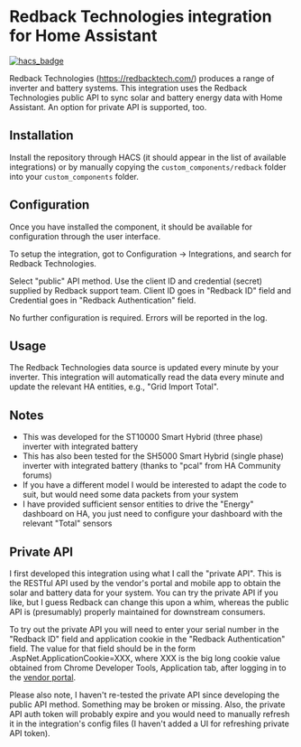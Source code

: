 # Redback Technologies integration for Home Assistant

[![hacs_badge](https://img.shields.io/badge/HACS-Custom-41BDF5.svg)](https://github.com/hacs/integration)

Redback Technologies (https://redbacktech.com/) produces a range of inverter and battery systems. This integration uses the Redback Technologies public API to sync solar and battery energy data with Home Assistant. An option for private API is supported, too.

## Installation

Install the repository through HACS (it should appear in the list of available integrations) or by manually copying the `custom_components/redback` folder into your `custom_components` folder.

## Configuration

Once you have installed the component, it should be available for configuration through the user interface.

To setup the integration, got to Configuration -> Integrations, and search for Redback Technologies.

Select "public" API method. Use the client ID and credential (secret) supplied by Redback support team. Client ID goes in "Redback ID" field and Credential goes in "Redback Authentication" field.

No further configuration is required. Errors will be reported in the log.

## Usage

The Redback Technologies data source is updated every minute by your inverter. This integration will automatically read the data every minute and update the relevant HA entities, e.g., "Grid Import Total".

## Notes

- This was developed for the ST10000 Smart Hybrid (three phase) inverter with integrated battery
- This has also been tested for the SH5000 Smart Hybrid (single phase) inverter with integrated battery (thanks to "pcal" from HA Community forums)
- If you have a different model I would be interested to adapt the code to suit, but would need some data packets from your system
- I have provided sufficient sensor entities to drive the "Energy" dashboard on HA, you just need to configure your dashboard with the relevant "Total" sensors

## Private API

I first developed this integration using what I call the "private API". This is the RESTful API used by the vendor's portal and mobile app to obtain the solar and battery data for your system. You can try the private API if you like, but I guess Redback can change this upon a whim, whereas the public API is (presumably) properly maintained for downstream consumers.

To try out the private API you will need to enter your serial number in the "Redback ID" field and application cookie in the "Redback Authentication" field. The value for that field should be in the form .AspNet.ApplicationCookie=XXX, where XXX is the big long cookie value obtained from Chrome Developer Tools, Application tab, after logging in to the [vendor portal](https://portal.redbacktech.com/).

Please also note, I haven't re-tested the private API since developing the public API method. Something may be broken or missing. Also, the private API auth token will probably expire and you would need to manually refresh it in the integration's config files (I haven't added a UI for refreshing private API token).
